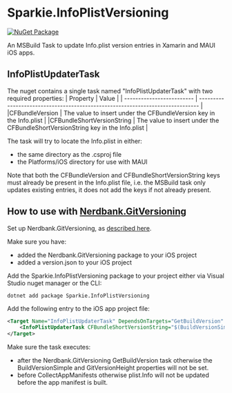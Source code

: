 # Sparkie.InfoPlistVersioning

[![NuGet Package](https://img.shields.io/nuget/v/Sparkie.InfoPlistVersioning.svg)](https://www.nuget.org/packages/Sparkie.InfoPlistVersioning)

An MSBuild Task to update Info.plist version entries in Xamarin and MAUI iOS apps.

## InfoPlistUpdaterTask

The nuget contains a single task named "InfoPlistUpdaterTask" with two required properties:
| Property                  | Value                                                                          |
| ------------------------- | ------------------------------------------------------------------------------ |
|CFBundleVersion | The value to insert under the CFBundleVersion key in the Info.plist |
|CFBundleShortVersionString | The value to insert under the CFBundleShortVersionString key in the Info.plist |

The task will try to locate the Info.plist in either:
- the same directory as the .csproj file
- the Platforms/iOS directory for use with MAUI

Note that both the CFBundleVersion and CFBundleShortVersionString keys must already be present in the Info.plist file, i.e. the MSBuild task only updates existing entries, it does not add the keys if not already present.

## How to use with [Nerdbank.GitVersioning](https://github.com/dotnet/Nerdbank.GitVersioning)

Set up Nerdbank.GitVersioning, as [described here](https://github.com/dotnet/Nerdbank.GitVersioning#readme).

Make sure you have:
- added the Nerdbank.GitVersioning package to your iOS project
- added a version.json to your iOS project

Add the Sparkie.InfoPlistVersioning package to your project either via Visual Studio nuget manager or the CLI:

```
dotnet add package Sparkie.InfoPlistVersioning
```

Add the following entry to the iOS app project file:

```xml
<Target Name="InfoPlistUpdaterTask" DependsOnTargets="GetBuildVersion" BeforeTargets="CollectAppManifests">
    <InfoPlistUpdaterTask CFBundleShortVersionString="$(BuildVersionSimple)" CFBundleVersion="$(GitVersionHeight)" />
</Target>
```

Make sure the task executes:
- after the Nerdbank.GitVersioning GetBuildVersion task otherwise the BuildVersionSimple and GitVersionHeight properties will not be set.
- before CollectAppManifests otherwise plist.Info will not be updated before the app manifest is built.
